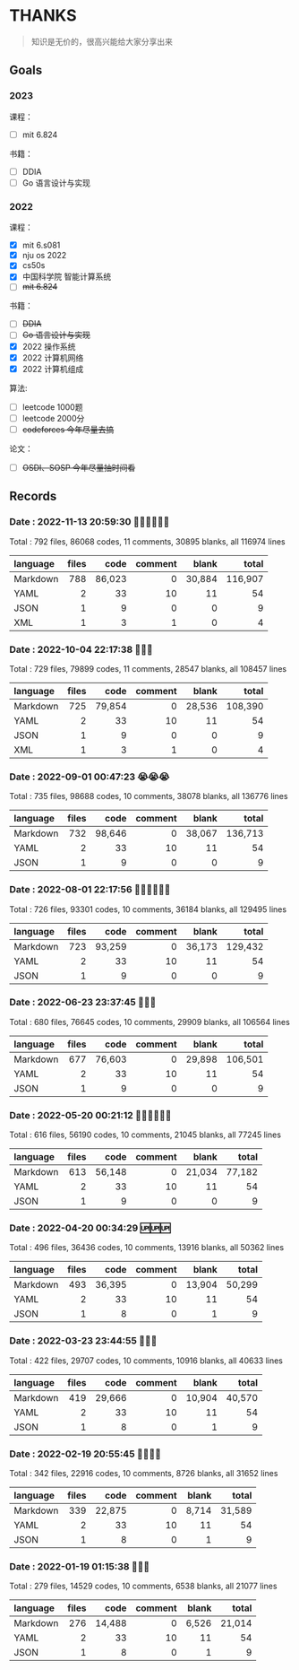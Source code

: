 # THANKS

> 知识是无价的，很高兴能给大家分享出来
> 

## Goals

### 2023

课程：

- [ ] mit 6.824

书籍：

- [ ] DDIA
- [ ] Go 语言设计与实现

### 2022

课程：

- [x] mit 6.s081
- [x] nju os 2022
- [x] cs50s
- [x] 中国科学院 智能计算系统
- [ ] ~~mit 6.824~~

书籍：

- [ ] ~~DDIA~~
- [ ] ~~Go 语言设计与实现~~
- [x] 2022 操作系统
- [x] 2022 计算机网络
- [x] 2022 计算机组成

算法:

- [ ] leetcode 1000题
- [ ] leetcode 2000分
- [ ] ~~codeforces 今年尽量去搞~~

论文：

- [ ] ~~OSDI、SOSP 今年尽量抽时间看~~

## Records

### Date : 2022-11-13 20:59:30 😵‍💫😵‍💫😵‍💫

Total : 792 files,  86068 codes, 11 comments, 30895 blanks, all 116974 lines

| language | files | code | comment | blank | total |
| :--- | ---: | ---: | ---: | ---: | ---: |
| Markdown | 788 | 86,023 | 0 | 30,884 | 116,907 |
| YAML | 2 | 33 | 10 | 11 | 54 |
| JSON | 1 | 9 | 0 | 0 | 9 |
| XML | 1 | 3 | 1 | 0 | 4 |

### Date : 2022-10-04 22:17:38 🎂🎂🎂

Total : 729 files,  79899 codes, 11 comments, 28547 blanks, all 108457 lines

| language | files | code | comment | blank | total |
| :--- | ---: | ---: | ---: | ---: | ---: |
| Markdown | 725 | 79,854 | 0 | 28,536 | 108,390 |
| YAML | 2 | 33 | 10 | 11 | 54 |
| JSON | 1 | 9 | 0 | 0 | 9 |
| XML | 1 | 3 | 1 | 0 | 4 |

### Date : 2022-09-01 00:47:23 😭😭😭

Total : 735 files,  98688 codes, 10 comments, 38078 blanks, all 136776 lines

| language | files | code | comment | blank | total |
| :--- | ---: | ---: | ---: | ---: | ---: |
| Markdown | 732 | 98,646 | 0 | 38,067 | 136,713 |
| YAML | 2 | 33 | 10 | 11 | 54 |
| JSON | 1 | 9 | 0 | 0 | 9 |

### Date : 2022-08-01 22:17:56 😮‍💨😮‍💨😮‍💨

Total : 726 files,  93301 codes, 10 comments, 36184 blanks, all 129495 lines

| language | files | code | comment | blank | total |
| :--- | ---: | ---: | ---: | ---: | ---: |
| Markdown | 723 | 93,259 | 0 | 36,173 | 129,432 |
| YAML | 2 | 33 | 10 | 11 | 54 |
| JSON | 1 | 9 | 0 | 0 | 9 |

### Date : 2022-06-23 23:37:45 🙈🙈🙈

Total : 680 files,  76645 codes, 10 comments, 29909 blanks, all 106564 lines

| language | files | code | comment | blank | total |
| :--- | ---: | ---: | ---: | ---: | ---: |
| Markdown | 677 | 76,603 | 0 | 29,898 | 106,501 |
| YAML | 2 | 33 | 10 | 11 | 54 |
| JSON | 1 | 9 | 0 | 0 | 9 |

### Date : 2022-05-20 00:21:12 😵‍💫😵‍💫😵‍💫

Total : 616 files, 56190 codes, 10 comments, 21045 blanks, all 77245 lines

| language | files |   code | comment |  blank |  total |
| :------- | ----: | -----: | ------: | -----: | -----: |
| Markdown |   613 | 56,148 |       0 | 21,034 | 77,182 |
| YAML     |     2 |     33 |      10 |     11 |     54 |
| JSON     |     1 |      9 |       0 |      0 |      9 |

### Date : 2022-04-20 00:34:29 🆙🆙🆙

Total : 496 files,  36436 codes, 10 comments, 13916 blanks, all 50362 lines

| language | files |   code | comment |  blank |  total |
| :------- | ----: | -----: | ------: | -----: | -----: |
| Markdown |   493 | 36,395 |       0 | 13,904 | 50,299 |
| YAML     |     2 |     33 |      10 |     11 |     54 |
| JSON     |     1 |      8 |       0 |      1 |      9 |

### Date : 2022-03-23 23:44:55 👊👊👊

Total : 422 files, 29707 codes, 10 comments, 10916 blanks, all 40633 lines

| language | files |   code | comment |  blank |  total |
| :------- | ----: | -----: | ------: | -----: | -----: |
| Markdown |   419 | 29,666 |       0 | 10,904 | 40,570 |
| YAML     |     2 |     33 |      10 |     11 |     54 |
| JSON     |     1 |      8 |       0 |      1 |      9 |

### Date : 2022-02-19 20:55:45 🤯😮‍💨👿

Total : 342 files,  22916 codes, 10 comments, 8726 blanks, all 31652 lines

| language | files |   code | comment | blank |  total |
| :------- | ----: | -----: | ------: | ----: | -----: |
| Markdown |   339 | 22,875 |       0 | 8,714 | 31,589 |
| YAML     |     2 |     33 |      10 |    11 |     54 |
| JSON     |     1 |      8 |       0 |     1 |      9 |

### Date : 2022-01-19 01:15:38 🎉🎉🎉

Total : 279 files,  14529 codes, 10 comments, 6538 blanks, all 21077 lines

| language | files | code | comment | blank | total |
| :--- | ---: | ---: | ---: | ---: | ---: |
| Markdown | 276 | 14,488 | 0 | 6,526 | 21,014 |
| YAML | 2 | 33 | 10 | 11 | 54 |
| JSON | 1 | 8 | 0 | 1 | 9 |

